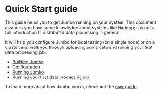 # Quick Start guide

This guide helps you to get Jumbo running on your system. This document assumes you have some
knowledge about systems like Hadoop; it is not a full introduction to distributed data processing in
general.

It will help you configure Jumbo for local testing (on a single node) or on a cluster, and walk you
through uploading some data and running your first data processing job.

- [Building Jumbo](QuickStart/Building.md)
- [Configuration](QuickStart/Configuration.md)
- [Running Jumbo](QuickStart/Running.md)
- [Running your first data processing job](QuickStart/FirstJob.md)

To learn more about how Jumbo works, check out the [user guide](UserGuide.md).
